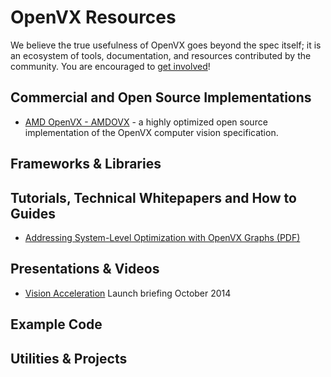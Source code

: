 # OpenVX Resources

We believe the true usefulness of OpenVX goes beyond the spec itself; it is an ecosystem of tools, documentation, and resources contributed by the community. You are encouraged to [get involved](https://github.com/KhronosGroup/Khronosdotorg)!

## Commercial and Open Source Implementations
* [AMD OpenVX - AMDOVX](http://gpuopen.com/compute-product/amd-openvx/) - a highly optimized open source implementation of the OpenVX computer vision specification.

## Frameworks & Libraries

## Tutorials, Technical Whitepapers and How to Guides
* [Addressing System-Level Optimization with OpenVX Graphs (PDF)](http://people.csail.mit.edu/kapu/papers/openvx_optimization_2014.pdf) 

## Presentations & Videos
* [Vision Acceleration](/assets/uploads/developers/library/overview/openvx-overview.pdf) Launch briefing October 2014

## Example Code

## Utilities & Projects
